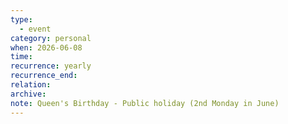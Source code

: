 ```yaml
---
type:
  - event
category: personal
when: 2026-06-08
time:
recurrence: yearly
recurrence_end:
relation:
archive:
note: Queen's Birthday - Public holiday (2nd Monday in June)
---
```


